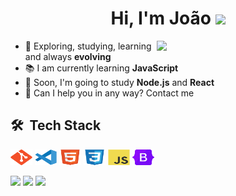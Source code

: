 <h1 align="center">Hi, I'm João <img src="https://raw.githubusercontent.com/kaueMarques/kaueMarques/master/hi.gif" width="30px"></h1>
<!-- <h3 align="center">A Web Developer Instructor focused on helping people start programming</h3> -->

<img align="right" width="270" src="https://i2.wp.com/allhtaccess.info/wp-content/uploads/2018/03/programming.gif?fit=1281%2C716&ssl=1" />
<!-- <img src="https://raw.githubusercontent.com/MicaelliMedeiros/micaellimedeiros/master/image/computer-illustration.png" min-width="400px" max-width="400px" width="400px" align="right" alt="Computador"> -->

- 🔎 Exploring, studying, learning and always **evolving**
- 📚 I am currently learning **JavaScript**
- 📖 Soon, I'm going to study **Node.js** and **React**
- 🤝 Can I help you in any way? Contact me
<!-- - 🎓 Cursando Sistemas de Informação em PUC Minas -->
<!-- - 📫 Contato: IG @joao.matozinhos | jpmatozinhos@gmail.com -->

## 🛠 &nbsp;Tech Stack
<div style="display: inline_block">
<img align="center" alt="Git" height="25" width="35" src="https://raw.githubusercontent.com/devicons/devicon/master/icons/git/git-original.svg">
<img align="center" alt="Visual Studio Code" height="25" width="35" src="https://raw.githubusercontent.com/devicons/devicon/master/icons/vscode/vscode-original.svg">
<img align="center" alt="HTML" height="25" width="35" src="https://raw.githubusercontent.com/devicons/devicon/master/icons/html5/html5-original.svg">
<img align="center" alt="CSS" height="25" width="35" src="https://raw.githubusercontent.com/devicons/devicon/master/icons/css3/css3-original.svg">
<img align="center" alt="JS" height="25" width="35" src="https://raw.githubusercontent.com/devicons/devicon/master/icons/javascript/javascript-original.svg">
<img align="center" alt="Bootstrap" height="25" width="35" src="https://raw.githubusercontent.com/devicons/devicon/master/icons/bootstrap/bootstrap-original.svg">
<!-- <img align="center" alt="React" height="25" width="35" src="https://raw.githubusercontent.com/devicons/devicon/master/icons/react/react-original.svg">
<img align="center" alt="Node.js" height="25" width="35" src="https://raw.githubusercontent.com/devicons/devicon/master/icons/nodejs/nodejs-original.svg"> -->


<!-- <img align="center" alt="PHP" height="30" width="40" src="https://raw.githubusercontent.com/devicons/devicon/master/icons/php/php-original.svg">
<img align="center" alt="Python" height="27" width="37" src="https://raw.githubusercontent.com/devicons/devicon/master/icons/python/python-original.svg">
<img align="center" alt="C#" height="27" width="37" src="https://raw.githubusercontent.com/devicons/devicon/master/icons/csharp/csharp-original.svg"> -->

  
</div>

<!-- ![Git](https://img.shields.io/badge/-Git-05122A?style=flat&logo=git)&nbsp;
![GitHub](https://img.shields.io/badge/-GitHub-05122A?style=flat&logo=github)&nbsp;
![Visual Studio Code](https://img.shields.io/badge/-Visual%20Studio%20Code-05122A?style=flat&logo=visual-studio-code&logoColor=007ACC)&nbsp;
![HTML](https://img.shields.io/badge/-HTML-05122A?style=flat&logo=HTML5)&nbsp;
![CSS](https://img.shields.io/badge/-CSS-05122A?style=flat&logo=CSS3&logoColor=1572B6)&nbsp;
![JavaScript](https://img.shields.io/badge/-JavaScript-05122A?style=flat&logo=javascript)&nbsp;
![Bootstrap](https://img.shields.io/badge/-Bootstrap-05122A?style=flat&logo=bootstrap)&nbsp;
![React](https://img.shields.io/badge/-React-05122A?style=flat&logo=react)&nbsp;
![Node.js](https://img.shields.io/badge/-Node.js-05122A?style=flat&logo=node.js)&nbsp;
![React Native](https://img.shields.io/badge/-React%20Native-05122A?style=flat&logo=react-native)&nbsp;
![Python](https://img.shields.io/badge/-Python-05122A?style=flat&logo=python)&nbsp;
![PHP](https://img.shields.io/badge/-PHP-05122A?style=flat&logo=php)&nbsp; -->

<br>
<div>
  <a href = "mailto:jpmatozinhos@gmail.com"><img src="https://img.shields.io/badge/-Gmail-%23333?style=for-the-badge&logo=gmail&logoColor=white" target="_blank"></a>
  <a href="https://www.linkedin.com/in/joaomatozinhos/" target="_blank"><img src="https://img.shields.io/badge/-LinkedIn-%230077B5?style=for-the-badge&logo=linkedin&logoColor=white" target="_blank"></a>
  <a href="https://instagram.com/joao.matozinhos" target="_blank"><img src="https://img.shields.io/badge/-Instagram-%23E4405F?style=for-the-badge&logo=instagram&logoColor=white" target="_blank"></a>
  
  <!--  
  <a href="https://www.youtube.com/channel/" target="_blank"><img src="https://img.shields.io/badge/YouTube-FF0000?style=for-the-badge&logo=youtube&logoColor=white" target="_blank"></a>
 	<a href="https://www.twitch.tv/joaomatozinhos" target="_blank"><img src="https://img.shields.io/badge/Twitch-9146FF?style=for-the-badge&logo=twitch&logoColor=white" target="_blank"></a>
 <a href="https://discord.gg/" target="_blank"><img src="https://img.shields.io/badge/Discord-7289DA?style=for-the-badge&logo=discord&logoColor=white" target="_blank"></a> 
  -->
  
  
<!--
**joaomatozinhos/joaomatozinhos** is a ✨ _special_ ✨ repository because its `README.md` (this file) appears on your GitHub profile.

Here are some ideas to get you started:

- 🔭 I’m currently working on ...
- 🌱 I’m currently learning ...
- 👯 I’m looking to collaborate on ...
- 🤔 I’m looking for help with ...
- 💬 Ask me about ...
- 📫 How to reach me: ...
- 😄 Pronouns: ...
- ⚡ Fun fact: ...
-->
